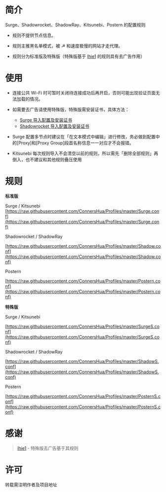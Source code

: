 # 简介
Surge、Shadowrocket、ShadowRay、Kitsunebi、Postern 的配置规则

- 规则不提供节点信息。

- 规则主推黑名单模式，被 ☭ 和速度极慢的网站才走代理。

- 规则分为标准版及特殊版（特殊版基于 [lhie1](https://github.com/lhie1) 的规则具有去广告作用）

# 使用

- 连接公共 Wi-Fi 时可暂时关闭待连接成功后再开启，否则可能出现验证页面无法加载的情况。

- 如需要去广告请使用特殊版，特殊版需安装证书，具体方法：
  - [Surge 导入配置及安装证书](https://diveng.io/import-profile-and-install-certificate-on-surge.html)
  - [Shadowrocket 导入配置及安装证书](https://diveng.io/import-profile-and-install-certificate-on-shadowrocket.html)

- Surge 配置多节点时建议在「在文本模式中编辑」进行修改，务必做到配置中的[Proxy]和[Proxy Group]段首名称信息一一对应才不会报错。

- Kitsunebi 每次规则导入不会清空以前的规则，所以需先「删除全部规则」再倒入，也不建议和其他规则叠压使用

# 规则

**标准版**

Surge / Kitsunebi
[https://raw.githubusercontent.com/ConnersHua/Profiles/master/Surge.conf](https://raw.githubusercontent.com/ConnersHua/Profiles/master/Surge.conf)

Shadowrocket / ShadowRay

[https://raw.githubusercontent.com/ConnersHua/Profiles/master/Shadow.conf](https://raw.githubusercontent.com/ConnersHua/Profiles/master/Shadow.conf)

Postern

[https://raw.githubusercontent.com/ConnersHua/Profiles/master/Postern.conf](https://raw.githubusercontent.com/ConnersHua/Profiles/master/Postern.conf)

**特殊版**

Surge / Kitsunebi

[https://raw.githubusercontent.com/ConnersHua/Profiles/master/SurgeS.conf](https://raw.githubusercontent.com/ConnersHua/Profiles/master/SurgeS.conf)

Shadowrocket / ShadowRay

[https://raw.githubusercontent.com/ConnersHua/Profiles/master/ShadowS.conf](https://raw.githubusercontent.com/ConnersHua/Profiles/master/ShadowS.conf)

Postern

[https://raw.githubusercontent.com/ConnersHua/Profiles/master/PosternS.conf](https://raw.githubusercontent.com/ConnersHua/Profiles/master/PosternS.conf)

# 感谢

> [lhie1](https://github.com/lhie1) - 特殊版去广告基于其规则

# 许可

转载需注明作者及项目地址
